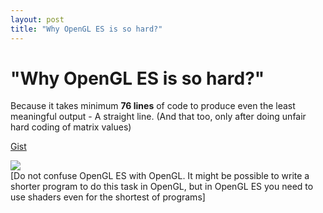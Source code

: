 ```yaml
---
layout: post
title: "Why OpenGL ES is so hard?"
---
```

"Why OpenGL ES is so hard?"
===
Because it takes minimum **76 lines** of code to produce even the least meaningful output - A straight line. (And that too, only after doing unfair hard coding of matrix values)  
  
[Gist][0]  
  
  
  

[![](http://4.bp.blogspot.com/-zPUXn0dRUU8/TlemWcAQjqI/AAAAAAAAD-c/Q3LvGj63Hhw/s320/Screen+shot+2011-08-26+at+7.27.17+PM.png)][1]  
\[Do not confuse OpenGL ES with OpenGL. It might be possible to write a shorter program to do this task in OpenGL, but in OpenGL ES you need to use shaders even for the shortest of programs\]

[0]: https://gist.github.com/1173433
[1]: http://4.bp.blogspot.com/-zPUXn0dRUU8/TlemWcAQjqI/AAAAAAAAD-c/Q3LvGj63Hhw/s1600/Screen+shot+2011-08-26+at+7.27.17+PM.png
